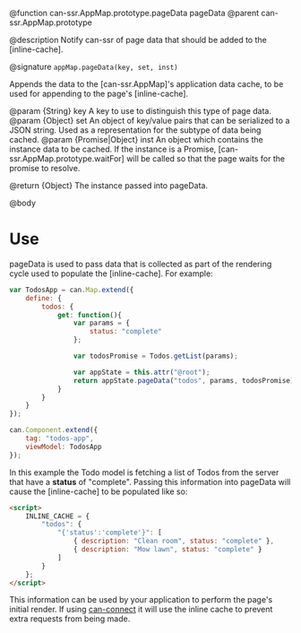 @function can-ssr.AppMap.prototype.pageData pageData
@parent can-ssr.AppMap.prototype

@description Notify can-ssr of page data that should be added to the [inline-cache].

@signature `appMap.pageData(key, set, inst)`

Appends the data to the [can-ssr.AppMap]'s application data cache, to be used for appending to the page's [inline-cache].

@param {String} key A key to use to distinguish this type of page data.
@param {Object} set An object of key/value pairs that can be serialized to a JSON string. Used as a representation for the subtype of data being cached.
@param {Promise|Object} inst An object which contains the instance data to be cached. If the instance is a Promise, [can-ssr.AppMap.prototype.waitFor] will be called so that the page waits for the promise to resolve.

@return {Object} The instance passed into pageData.

@body

# Use

pageData is used to pass data that is collected as part of the rendering cycle used to populate the [inline-cache]. For example:

```js
var TodosApp = can.Map.extend({
	define: {
		todos: {
			get: function(){
				var params = {
					status: "complete"
				};

				var todosPromise = Todos.getList(params);

				var appState = this.attr("@root");
				return appState.pageData("todos", params, todosPromise);
			}
		}
	}
});

can.Component.extend({
	tag: "todos-app",
	viewModel: TodosApp
});
```

In this example the Todo model is fetching a list of Todos from the server that have a **status** of "complete". Passing this information into pageData will cause the [inline-cache] to be populated like so:

```html
<script>
	INLINE_CACHE = {
		"todos": {
			"{'status':'complete'}": [
				{ description: "Clean room", status: "complete" },
				{ description: "Mow lawn", status: "complete" }
			]
		}
	};
</script>
```

This information can be used by your application to perform the page's initial render. If using [can-connect](http://connect.canjs.com/) it will use the inline cache to prevent extra requests from being made.
